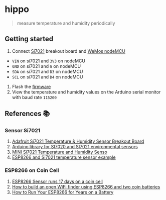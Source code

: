 # hippo

> measure temperature and humidity periodically

## Getting started

1. Connect [Si7021](https://www.adafruit.com/product/3251) breakout board and [WeMos nodeMCU](https://www.wemos.cc/product/d1-mini-pro.html)
  - `VIN` on si7021 and `3V3` on nodeMCU
  - `GND` on si7021 and `G` on nodeMCU
  - `SDA` on si7021 and `D3` on nodeMCU
  - `SCL` on si7021 and `D4` on nodeMCU
1. Flash the [firmware](firmware/main.ino)
1. View the temperature and humidity values on the Arduino serial monitor with baud rate `115200`

## References 📚

### Sensor Si7021

1. [Adafruit Si7021 Temperature & Humidity Sensor Breakout Board](https://www.adafruit.com/product/3251)
1. [Arduino library for SI7020 and SI7021 environmental sensors](https://github.com/LowPowerLab/SI7021)
1. [MINI Si7021 Temperature and Humidity Senso](http://www.instructables.com/id/MINI-Si7021-Temperature-and-Humidity-Sensor/)
1. [ESP8266 and Si7021 temperature sensor example](https://www.esp8266learning.com/esp8266-si7021-temperature-sensor-example.php)

### ESP8266 on Coin Cell

1. [ESP8266 Sensor runs 17 days on a coin cell](https://www.youtube.com/watch?v=IYuYTfO6iOs)
1. [How to build an open WiFi finder using ESP8266 and two coin batteries](https://medium.com/@kstevica/how-to-build-an-open-wifi-finder-using-esp8266-and-two-coin-batteries-9c31eb6f9859)
1. [How to Run Your ESP8266 for Years on a Battery](https://openhomeautomation.net/esp8266-battery/)
